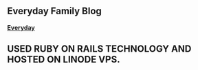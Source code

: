 Everyday Family Blog
---

[**Everyday**](http://www.everyday-cn.com) 

## USED RUBY ON RAILS TECHNOLOGY AND HOSTED ON LINODE VPS.
